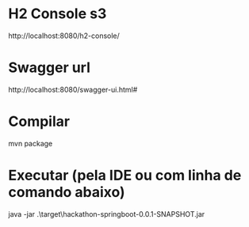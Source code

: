 
# H2 Console s3
http://localhost:8080/h2-console/


# Swagger url
http://localhost:8080/swagger-ui.html#


# Compilar
mvn package

# Executar (pela IDE ou com linha de comando abaixo)
java -jar .\target\hackathon-springboot-0.0.1-SNAPSHOT.jar



